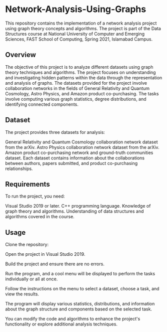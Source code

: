 # Network-Analysis-Using-Graphs

This repository contains the implementation of a network analysis project using graph theory concepts and algorithms. The project is part of the Data Structures course at National University of Computer and Emerging Sciences, FAST School of Computing, Spring 2021, Islamabad Campus.

## Overview
The objective of this project is to analyze different datasets using graph theory techniques and algorithms. The project focuses on understanding and investigating hidden patterns within the data through the representation and analysis of graphs. The datasets provided for the project involve collaboration networks in the fields of General Relativity and Quantum Cosmology, Astro Physics, and Amazon product co-purchasing. The tasks involve computing various graph statistics, degree distributions, and identifying connected components.

## Dataset
The project provides three datasets for analysis:

General Relativity and Quantum Cosmology collaboration network dataset from the arXiv.
Astro Physics collaboration network dataset from the arXiv.
Amazon product co-purchasing network and ground-truth communities dataset.
Each dataset contains information about the collaborations between authors, papers submitted, and product co-purchasing relationships.

## Requirements
To run the project, you need:

Visual Studio 2019 or later.
C++ programming language.
Knowledge of graph theory and algorithms.
Understanding of data structures and algorithms covered in the course.


## Usage
Clone the repository:

Open the project in Visual Studio 2019.

Build the project and ensure there are no errors.

Run the program, and a cool menu will be displayed to perform the tasks individually or all at once.

Follow the instructions on the menu to select a dataset, choose a task, and view the results.

The program will display various statistics, distributions, and information about the graph structure and components based on the selected task.

You can modify the code and algorithms to enhance the project's functionality or explore additional analysis techniques.
